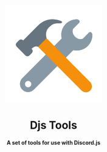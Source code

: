 <div align=center>
    <img src="/images/logo.png" width=256 height=256>
    <br>
    <h1>Djs Tools</h1>
    <h4>A set of tools for use with Discord.js</h4>
    
</div>